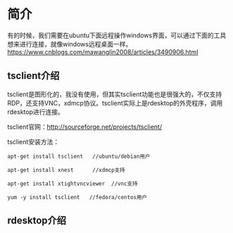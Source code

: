 # 简介
有的时候，我们需要在ubuntu下面远程操作windows界面，可以通过下面的工具想来进行连接，就像windows远程桌面一样。
https://www.cnblogs.com/mawanglin2008/articles/3490906.html

## tsclient介绍

tsclient是图形化的，我没有使用，但其实tsclient功能也是很强大的，不仅支持RDP，还支持VNC，xdmcp协议。tsclient实际上是rdesktop的外壳程序，调用rdesktop进行连接。

 

tsclient官网：http://sourceforge.net/projects/tsclient/

tsclient安装方法：
```
apt-get install tsclient   //ubuntu/debian用户

apt-get install xnest      //xdmcp支持

apt-get install xtightvncviewer  //vnc支持

yum -y install tsclient   //fedora/centos用户
```
## rdesktop介绍